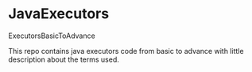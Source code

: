 # JavaExecutors
ExecutorsBasicToAdvance

This repo contains java executors code from basic to advance with little description about the terms used.
